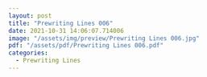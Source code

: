 ```yaml
---
layout: post
title: "Prewriting Lines 006"
date: 2021-10-31 14:06:07.714006
image: "/assets/img/preview/Prewriting Lines 006.jpg"
pdf: "/assets/pdf/Prewriting Lines 006.pdf"
categories:
  - Prewriting Lines 
---
```

